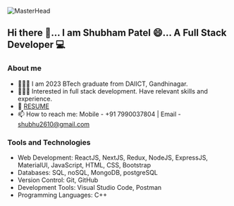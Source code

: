 ![MasterHead](https://user-images.githubusercontent.com/74038190/240304586-d48893bd-0757-481c-8d7e-ba3e163feae7.png)

## Hi there 👋... I am Shubham Patel 😄... A Full Stack Developer 💻

### About me
- 🙋🏻‍♂️ I am 2023 BTech graduate from DAIICT, Gandhinagar.
- 👨🏻‍💻 Interested in full stack development. Have relevant skills and experience.
- 🔭 [RESUME](https://drive.google.com/file/d/1ueKEYvoXuOqu29KOYe3ApQa2GdgLIJUv/view?usp=sharing)
- 📫 How to reach me: Mobile - +91 7990037804  |  Email - shubhu2610@gmail.com

### Tools and Technologies
- Web Development: ReactJS, NextJS, Redux, NodeJS, ExpressJS, MaterialUI, JavaScript, HTML, CSS, Bootstrap
- Databases: SQL, noSQL, MongoDB, postgreSQL
- Version Control: Git, GitHub
- Development Tools: Visual Studio Code, Postman
- Programming Languages: C++

<!-- ### GitHub stats
![Shubham's Github Stats](https://github-readme-stats.vercel.app/api?username=shubhampatel2610&show_icons=true&title_color=fff&icon_color=79ff97&text_color=9f9f9f&bg_color=151515&count_private=true) -->

<!-- ### Stats
![Shubham's GitHub stats](https://github-readme-stats.vercel.app/api?username=shubhampatel2610&theme=dark&show_icons=true) -->

<!--
**shubhampatel2610/shubhampatel2610** is a ✨ _special_ ✨ repository because its `README.md` (this file) appears on your GitHub profile.

Here are some ideas to get you started:

- 🔭 I’m currently working on ...
- 🌱 I’m currently learning ...
- 👯 I’m looking to collaborate on ...
- 🤔 I’m looking for help with ...
- 💬 Ask me about ...
- 📫 How to reach me: ...
- 😄 Pronouns: ...
- ⚡ Fun fact: ...
-->
